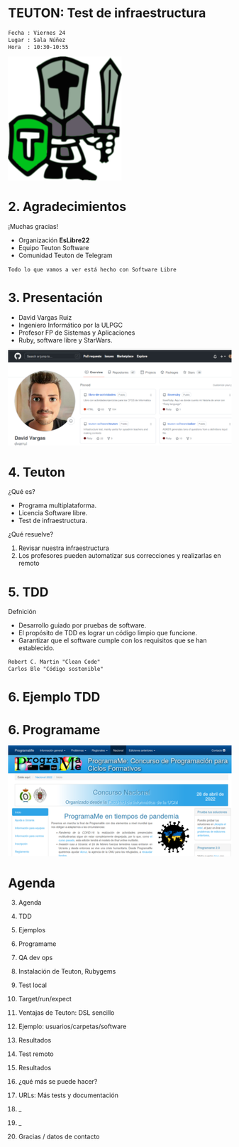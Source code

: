 
# TEUTON: Test de infraestructura

```
Fecha : Viernes 24
Lugar : Sala Núñez
Hora  : 10:30-10:55
```
![](images/teuton-logo.png)

# 2. Agradecimientos

¡Muchas gracias!

* Organización **EsLibre22**
* Equipo Teuton Software
* Comunidad Teuton de Telegram

`Todo lo que vamos a ver está hecho con Software Libre`

# 3. Presentación

* David Vargas Ruiz
* Ingeniero Informático por la ULPGC
* Profesor FP de Sistemas y Aplicaciones
* Ruby, software libre y StarWars.

![](images/presentacion.png)

# 4. Teuton

¿Qué es?

* Programa multiplataforma.
* Licencia Software libre.
* Test de infraestructura.

¿Qué resuelve?

1. Revisar nuestra infraestructura
2. Los profesores pueden automatizar sus correcciones y realizarlas en remoto


# 5. TDD

Defnición

* Desarrollo guiado por pruebas de software.
* El propósito de TDD es lograr un código limpio que funcione.
* Garantizar que el software cumple con los requisitos que se han establecido.

```
Robert C. Martin "Clean Code"
Carlos Ble "Código sostenible"
```

# 6. Ejemplo TDD


# 6. Programame

![programame](images/programame.png)


# Agenda

3. Agenda

4. TDD
5. Ejemplos
6. Programame
7. QA dev ops


8. Instalación de Teuton, Rubygems
9. Test local
10. Target/run/expect
11. Ventajas de Teuton: DSL sencillo
12. Ejemplo: usuarios/carpetas/software
13. Resultados
14. Test remoto
15. Resultados
16. ¿qué más se puede hacer?
17. URLs: Más tests y documentación
18. _
19. _
20. Gracias / datos de contacto
